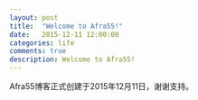 ```yaml
---
layout: post
title:  "Welcome to Afra55!"
date:   2015-12-11 12:00:00
categories: life
comments: true
description: Welcome to Afra55!
---
```

Afra55博客正式创建于2015年12月11日，谢谢支持。
